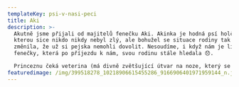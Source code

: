 ```yaml
---
templateKey: psi-v-nasi-peci
title: Aki
description: >-
  Akutně jsme přijali od majitelů fenečku Aki. Akinka je hodná psí holčička, na
  kterou sice nikdo nikdy nebyl zlý, ale bohužel se situace rodiny tak moc
  změnila, že už si pejska nemohli dovolit. Nesoudíme, i když nám je líto
  fenečky, která po příjezdu k nám, svou rodinu stále hledala 😞.

  Princeznu čeká veterina (má divně zvětšující útvar na noze, který se tváří jako bradavice), tak na ni myslete prosím ❤️🙏🏻.
featuredimage: /img/399518278_10218906615455286_9166906401971959144_n.jpg
---
```

